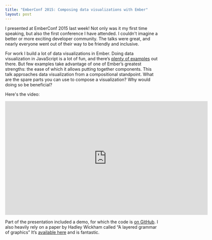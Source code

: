 ```yaml
---
title: "EmberConf 2015: Composing data visualizations with Ember"
layout: post
---
```


I presented at EmberConf 2015 last week! Not only was it my first time speaking, but also the first conference I have attended. I couldn't imagine a better or more exciting developer community. The talks were great, and nearly everyone went out of their way to be friendly and inclusive.

For work I build a lot of data visualizations in Ember. Doing data visualization in JavaScript is a lot of fun, and there’s [plenty of examples][2] out there. But few examples take advantage of one of Ember’s greatest strengths: the ease of which it allows putting together components. This talk approaches data visualization from a compositional standpoint. What are the spare parts you can use to compose a visualization? Why would doing so be beneficial?

Here's the video:

<iframe width="660" height="371" src="https://www.youtube-nocookie.com/embed/J-LpgGqyxcI?rel=0" frameborder="0" allowfullscreen></iframe>

<script async class="speakerdeck-embed" data-id="8f3bada23d084c219eb4c44353ccee7f" data-ratio="1.33333333333333" src="//speakerdeck.com/assets/embed.js"></script>

Part of the presentation included a demo, for which the code is [on GitHub][0]. I also heavily rely on a paper by Hadley Wickham called “A layered grammar of graphics” It’s [available here][1] and is fantastic.

[0]: https://github.com/chnn/composing-graphics
[1]: http://vita.had.co.nz/papers/layered-grammar.html
[2]: https://github.com/mbostock/d3/wiki/Gallery

